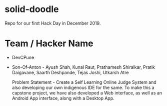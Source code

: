 # solid-doodle
Repo for our first Hack Day in December 2019.

# Team / Hacker Name
 * DevCPune
 * Son-Of-Anton - Ayush Shah, Kunal Raut, Prathamesh Shiralkar, Pratik Daigavane, Saarth Deshpande, Tejas Joshi, Utkarsh Atre
 
   Problem Statement - Create a Self Learning Online Judge System and also developing our own indigenous IDE for the same. To make this a capstone project, we have also developed a Web interface, as well as an Android App interface, along with a Desktop App.
